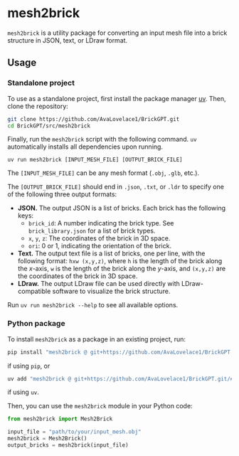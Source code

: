 # mesh2brick

`mesh2brick` is a utility package for converting an input mesh file into a brick structure in JSON, text, or LDraw
format.

## Usage

### Standalone project

To use as a standalone project, first install the package manager [uv](https://docs.astral.sh/uv/). Then, clone the
repository:

```bash
git clone https://github.com/AvaLovelace1/BrickGPT.git
cd BrickGPT/src/mesh2brick
```

Finally, run the `mesh2brick` script with the following command. `uv` automatically installs all dependencies upon
running.

```
uv run mesh2brick [INPUT_MESH_FILE] [OUTPUT_BRICK_FILE]
```

The `[INPUT_MESH_FILE]` can be any mesh format (`.obj`, `.glb`, etc.).

The `[OUTPUT_BRICK_FILE]` should end in `.json`, `.txt`, or `.ldr` to specify one of the following three output formats:

- **JSON.** The output JSON is a list of bricks. Each brick has the following keys:
    - `brick_id`: A number indicating the brick type. See `brick_library.json` for a list of brick types.
    - `x`, `y`, `z`: The coordinates of the brick in 3D space.
    - `ori`: 0 or 1, indicating the orientation of the brick.
- **Text.** The output text file is a list of bricks, one per line, with the following format: `hxw (x,y,z)`, where `h` is
  the length of the brick along the *x*-axis, `w` is the length of the brick along the *y*-axis, and `(x,y,z)` are the
  coordinates of the brick in 3D space.
- **LDraw.** The output LDraw file can be used directly with LDraw-compatible software to visualize the brick structure.

Run `uv run mesh2brick --help` to see all available options.

### Python package

To install `mesh2brick` as a package in an existing project, run:

```bash
pip install "mesh2brick @ git+https://github.com/AvaLovelace1/BrickGPT.git/#subdirectory=src/mesh2brick"
```

if using `pip`, or

```bash
uv add "mesh2brick @ git+https://github.com/AvaLovelace1/BrickGPT.git/#subdirectory=src/mesh2brick"
```

if using `uv`.

Then, you can use the `mesh2brick` module in your Python code:

```python
from mesh2brick import Mesh2Brick

input_file = "path/to/your/input_mesh.obj"
mesh2brick = Mesh2Brick()
output_bricks = mesh2brick(input_file)
```